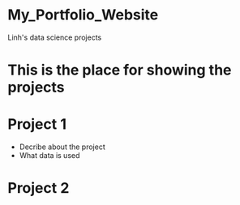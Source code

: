 # My_Portfolio_Website
Linh's data science projects
# This is the place for showing the projects


# Project 1
* Decribe about the project
* What data is used




# Project 2

